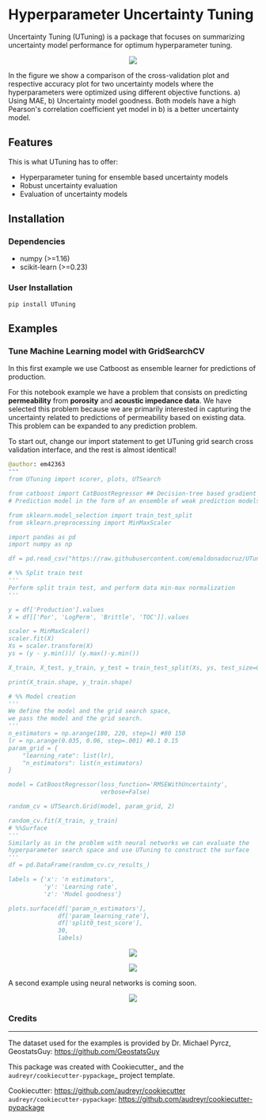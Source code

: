 # Hyperparameter Uncertainty Tuning

Uncertainty Tuning (UTuning) is a package that focuses on summarizing uncertainty model performance for optimum hyperparameter tuning.

<p align="center">
    <img src="https://raw.githubusercontent.com/emaldonadocruz/UTuning/master/figures/CrossVal.png"/>
</p>

In the figure we show a comparison of the cross-validation plot and respective accuracy plot for two uncertainty models where the hyperparameters were optimized using different objective functions. a) Using MAE, b) Uncertainty model goodness.
Both models have a high Pearson's correlation coefficient yet model in b) is a better uncertainty model.

## Features
This is what UTuning has to offer:

* Hyperparameter tuning for ensemble based uncertainty models
* Robust uncertainty evaluation
* Evaluation of uncertainty models

## Installation

### Dependencies

- numpy (>=1.16)
- scikit-learn (>=0.23)

### User Installation

`pip install UTuning`

## Examples

### Tune Machine Learning model with GridSearchCV
In this first example we use Catboost as ensemble learner for predictions of production.

For this notebook example we have a problem that consists on predicting **permeability** from **porosity** and **acoustic impedance data**. We have selected this problem because we are primarily interested in capturing the uncertainty related to predictions of permeability based on existing data. 
This problem can be expanded to any prediction problem.

To start out, change our import statement to get UTuning grid search cross validation interface, and the rest is almost identical!

```python
@author: em42363
"""
from UTuning import scorer, plots, UTSearch

from catboost import CatBoostRegressor ## Decision-tree based gradient boosting
# Prediction model in the form of an ensemble of weak prediction models

from sklearn.model_selection import train_test_split
from sklearn.preprocessing import MinMaxScaler

import pandas as pd
import numpy as np

df = pd.read_csv("https://raw.githubusercontent.com/emaldonadocruz/UTuning/master/dataset/unconv_MV.csv") #

# %% Split train test
'''
Perform split train test, and perform data min-max normalization
'''

y = df['Production'].values
X = df[['Por', 'LogPerm', 'Brittle', 'TOC']].values

scaler = MinMaxScaler()
scaler.fit(X)
Xs = scaler.transform(X)
ys = (y - y.min())/ (y.max()-y.min())

X_train, X_test, y_train, y_test = train_test_split(Xs, ys, test_size=0.33)

print(X_train.shape, y_train.shape)

# %% Model creation
'''
We define the model and the grid search space,
we pass the model and the grid search.
'''
n_estimators = np.arange(180, 220, step=1) #80 150
lr = np.arange(0.035, 0.06, step=.001) #0.1 0.15
param_grid = {
    "learning_rate": list(lr),
    "n_estimators": list(n_estimators)
}

model = CatBoostRegressor(loss_function='RMSEWithUncertainty',
                          verbose=False)

random_cv = UTSearch.Grid(model, param_grid, 2)

random_cv.fit(X_train, y_train)
# %%Surface
'''
Similarly as in the problem with neural networks we can evaluate the
hyperparameter search space and use UTuning to construct the surface
'''
df = pd.DataFrame(random_cv.cv_results_)

labels = {'x': 'n estimators',
          'y': 'Learning rate',
          'z': 'Model goodness'}

plots.surface(df['param_n_estimators'],
              df['param_learning_rate'],
              df['split0_test_score'],
              30,
              labels)
```

<p align="center">
    <img src="https://raw.githubusercontent.com/emaldonadocruz/UTuning/master/figures/Catboost_Accuracy_plot.png"/>
</p>

<p align="center">
    <img src="https://raw.githubusercontent.com/emaldonadocruz/UTuning/master/figures/Catboost_example.png"/>
</p>


A second example using neural networks is coming soon.

<p align="center">
    <img src="https://raw.githubusercontent.com/emaldonadocruz/UTuning/master/figures/SearchSpace.png"/>
</p>

### Credits
-------
The dataset used for the examples is provided by Dr. Michael Pyrcz, GeostatsGuy: https://github.com/GeostatsGuy

This package was created with Cookiecutter_ and the `audreyr/cookiecutter-pypackage`_ project template.

Cookiecutter: https://github.com/audreyr/cookiecutter
`audreyr/cookiecutter-pypackage`: https://github.com/audreyr/cookiecutter-pypackage


